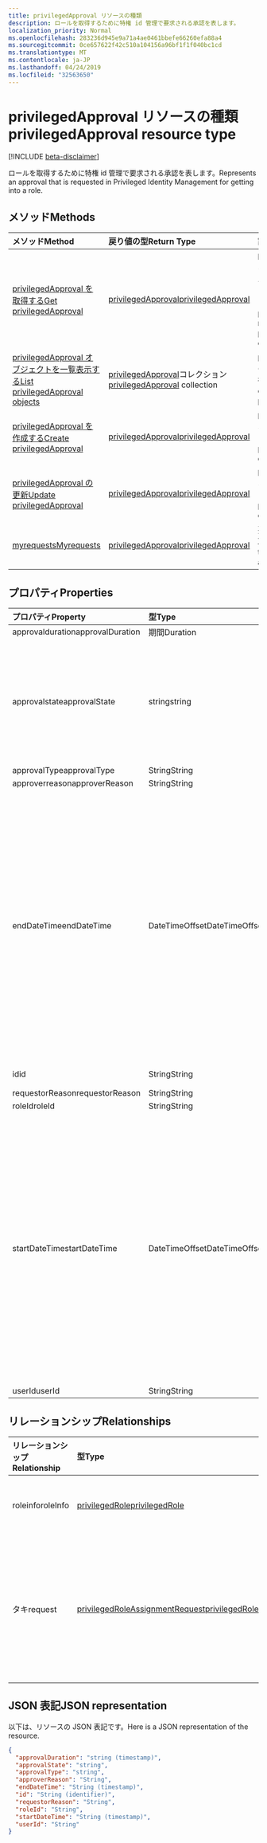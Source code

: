 ```yaml
---
title: privilegedApproval リソースの種類
description: ロールを取得するために特権 id 管理で要求される承認を表します。
localization_priority: Normal
ms.openlocfilehash: 283236d945e9a71a4ae0461bbefe66260efa88a4
ms.sourcegitcommit: 0ce657622f42c510a104156a96bf1f1f040bc1cd
ms.translationtype: MT
ms.contentlocale: ja-JP
ms.lasthandoff: 04/24/2019
ms.locfileid: "32563650"
---
```

# <a name="privilegedapproval-resource-type"></a><span data-ttu-id="59e7e-103">privilegedApproval リソースの種類</span><span class="sxs-lookup"><span data-stu-id="59e7e-103">privilegedApproval resource type</span></span>

[!INCLUDE [beta-disclaimer](../../includes/beta-disclaimer.md)]

<span data-ttu-id="59e7e-104">ロールを取得するために特権 id 管理で要求される承認を表します。</span><span class="sxs-lookup"><span data-stu-id="59e7e-104">Represents an approval that is requested in Privileged Identity Management for getting into a role.</span></span>


## <a name="methods"></a><span data-ttu-id="59e7e-105">メソッド</span><span class="sxs-lookup"><span data-stu-id="59e7e-105">Methods</span></span>

| <span data-ttu-id="59e7e-106">メソッド</span><span class="sxs-lookup"><span data-stu-id="59e7e-106">Method</span></span>           | <span data-ttu-id="59e7e-107">戻り値の型</span><span class="sxs-lookup"><span data-stu-id="59e7e-107">Return Type</span></span>    |<span data-ttu-id="59e7e-108">説明</span><span class="sxs-lookup"><span data-stu-id="59e7e-108">Description</span></span>|
|:---------------|:--------|:----------|
|[<span data-ttu-id="59e7e-109">privilegedApproval を取得する</span><span class="sxs-lookup"><span data-stu-id="59e7e-109">Get privilegedApproval</span></span>](../api/privilegedapproval-get.md) | [<span data-ttu-id="59e7e-110">privilegedApproval</span><span class="sxs-lookup"><span data-stu-id="59e7e-110">privilegedApproval</span></span>](privilegedapproval.md) |<span data-ttu-id="59e7e-111">privilegedApproval オブジェクトのプロパティとリレーションシップを読み取ります。</span><span class="sxs-lookup"><span data-stu-id="59e7e-111">Read properties and relationships of privilegedApproval object.</span></span>|
|[<span data-ttu-id="59e7e-112">privilegedApproval オブジェクトを一覧表示する</span><span class="sxs-lookup"><span data-stu-id="59e7e-112">List privilegedApproval objects</span></span>](../api/privilegedapproval-list.md) | <span data-ttu-id="59e7e-113">[privilegedApproval](privilegedapproval.md)コレクション</span><span class="sxs-lookup"><span data-stu-id="59e7e-113">[privilegedApproval](privilegedapproval.md) collection</span></span>|<span data-ttu-id="59e7e-114">privilegedApproval のコレクションを取得します。</span><span class="sxs-lookup"><span data-stu-id="59e7e-114">Get the collection of privilegedApproval.</span></span>|
|[<span data-ttu-id="59e7e-115">privilegedApproval を作成する</span><span class="sxs-lookup"><span data-stu-id="59e7e-115">Create privilegedApproval</span></span>](../api/privilegedapproval-post-privilegedapproval.md) | [<span data-ttu-id="59e7e-116">privilegedApproval</span><span class="sxs-lookup"><span data-stu-id="59e7e-116">privilegedApproval</span></span>](privilegedapproval.md)    |<span data-ttu-id="59e7e-117">privilegedApproval オブジェクトを作成します。</span><span class="sxs-lookup"><span data-stu-id="59e7e-117">Create privilegedApproval object.</span></span> |
|[<span data-ttu-id="59e7e-118">privilegedApproval の更新</span><span class="sxs-lookup"><span data-stu-id="59e7e-118">Update privilegedApproval</span></span>](../api/privilegedapproval-update.md) | [<span data-ttu-id="59e7e-119">privilegedApproval</span><span class="sxs-lookup"><span data-stu-id="59e7e-119">privilegedApproval</span></span>](privilegedapproval.md) |<span data-ttu-id="59e7e-120">privilegedApproval オブジェクトを更新します。</span><span class="sxs-lookup"><span data-stu-id="59e7e-120">Update privilegedApproval object.</span></span> |
|[<span data-ttu-id="59e7e-121">myrequests</span><span class="sxs-lookup"><span data-stu-id="59e7e-121">Myrequests</span></span>](../api/privilegedapproval-myrequests.md)|[<span data-ttu-id="59e7e-122">privilegedApproval</span><span class="sxs-lookup"><span data-stu-id="59e7e-122">privilegedApproval</span></span>](privilegedapproval.md)|<span data-ttu-id="59e7e-123">要求者の承認要求を取得します。</span><span class="sxs-lookup"><span data-stu-id="59e7e-123">Get the requestor's approval requests.</span></span>|

## <a name="properties"></a><span data-ttu-id="59e7e-124">プロパティ</span><span class="sxs-lookup"><span data-stu-id="59e7e-124">Properties</span></span>
| <span data-ttu-id="59e7e-125">プロパティ</span><span class="sxs-lookup"><span data-stu-id="59e7e-125">Property</span></span>     | <span data-ttu-id="59e7e-126">型</span><span class="sxs-lookup"><span data-stu-id="59e7e-126">Type</span></span>   |<span data-ttu-id="59e7e-127">説明</span><span class="sxs-lookup"><span data-stu-id="59e7e-127">Description</span></span>|
|:---------------|:--------|:----------|
|<span data-ttu-id="59e7e-128">approvalduration</span><span class="sxs-lookup"><span data-stu-id="59e7e-128">approvalDuration</span></span>|<span data-ttu-id="59e7e-129">期間</span><span class="sxs-lookup"><span data-stu-id="59e7e-129">Duration</span></span>||
|<span data-ttu-id="59e7e-130">approvalstate</span><span class="sxs-lookup"><span data-stu-id="59e7e-130">approvalState</span></span>|<span data-ttu-id="59e7e-131">string</span><span class="sxs-lookup"><span data-stu-id="59e7e-131">string</span></span>| <span data-ttu-id="59e7e-132">可能な値は、`pending`、`approved`、`denied`、`aborted`、`canceled` です。</span><span class="sxs-lookup"><span data-stu-id="59e7e-132">Possible values are: `pending`, `approved`, `denied`, `aborted`, `canceled`.</span></span>|
|<span data-ttu-id="59e7e-133">approvalType</span><span class="sxs-lookup"><span data-stu-id="59e7e-133">approvalType</span></span>|<span data-ttu-id="59e7e-134">String</span><span class="sxs-lookup"><span data-stu-id="59e7e-134">String</span></span>||
|<span data-ttu-id="59e7e-135">approverreason</span><span class="sxs-lookup"><span data-stu-id="59e7e-135">approverReason</span></span>|<span data-ttu-id="59e7e-136">String</span><span class="sxs-lookup"><span data-stu-id="59e7e-136">String</span></span>||
|<span data-ttu-id="59e7e-137">endDateTime</span><span class="sxs-lookup"><span data-stu-id="59e7e-137">endDateTime</span></span>|<span data-ttu-id="59e7e-138">DateTimeOffset</span><span class="sxs-lookup"><span data-stu-id="59e7e-138">DateTimeOffset</span></span>|<span data-ttu-id="59e7e-p101">Timestamp 型は、ISO 8601 形式を使用して日付と時刻の情報を表し、必ず UTC 時間です。たとえば、2014 年 1 月 1 日午前 0 時 (UTC) は、次のようになります。`'2014-01-01T00:00:00Z'`</span><span class="sxs-lookup"><span data-stu-id="59e7e-p101">The Timestamp type represents date and time information using ISO 8601 format and is always in UTC time. For example, midnight UTC on Jan 1, 2014 would look like this: `'2014-01-01T00:00:00Z'`</span></span>|
|<span data-ttu-id="59e7e-141">id</span><span class="sxs-lookup"><span data-stu-id="59e7e-141">id</span></span>|<span data-ttu-id="59e7e-142">String</span><span class="sxs-lookup"><span data-stu-id="59e7e-142">String</span></span>| <span data-ttu-id="59e7e-143">読み取り専用。</span><span class="sxs-lookup"><span data-stu-id="59e7e-143">Read-only.</span></span>|
|<span data-ttu-id="59e7e-144">requestorReason</span><span class="sxs-lookup"><span data-stu-id="59e7e-144">requestorReason</span></span>|<span data-ttu-id="59e7e-145">String</span><span class="sxs-lookup"><span data-stu-id="59e7e-145">String</span></span>||
|<span data-ttu-id="59e7e-146">roleId</span><span class="sxs-lookup"><span data-stu-id="59e7e-146">roleId</span></span>|<span data-ttu-id="59e7e-147">String</span><span class="sxs-lookup"><span data-stu-id="59e7e-147">String</span></span>||
|<span data-ttu-id="59e7e-148">startDateTime</span><span class="sxs-lookup"><span data-stu-id="59e7e-148">startDateTime</span></span>|<span data-ttu-id="59e7e-149">DateTimeOffset</span><span class="sxs-lookup"><span data-stu-id="59e7e-149">DateTimeOffset</span></span>|<span data-ttu-id="59e7e-p102">Timestamp 型は、ISO 8601 形式を使用して日付と時刻の情報を表し、必ず UTC 時間です。たとえば、2014 年 1 月 1 日午前 0 時 (UTC) は、次のようになります。`'2014-01-01T00:00:00Z'`</span><span class="sxs-lookup"><span data-stu-id="59e7e-p102">The Timestamp type represents date and time information using ISO 8601 format and is always in UTC time. For example, midnight UTC on Jan 1, 2014 would look like this: `'2014-01-01T00:00:00Z'`</span></span>|
|<span data-ttu-id="59e7e-152">userId</span><span class="sxs-lookup"><span data-stu-id="59e7e-152">userId</span></span>|<span data-ttu-id="59e7e-153">String</span><span class="sxs-lookup"><span data-stu-id="59e7e-153">String</span></span>||

## <a name="relationships"></a><span data-ttu-id="59e7e-154">リレーションシップ</span><span class="sxs-lookup"><span data-stu-id="59e7e-154">Relationships</span></span>
| <span data-ttu-id="59e7e-155">リレーションシップ</span><span class="sxs-lookup"><span data-stu-id="59e7e-155">Relationship</span></span> | <span data-ttu-id="59e7e-156">型</span><span class="sxs-lookup"><span data-stu-id="59e7e-156">Type</span></span>   |<span data-ttu-id="59e7e-157">説明</span><span class="sxs-lookup"><span data-stu-id="59e7e-157">Description</span></span>|
|:---------------|:--------|:----------|
|<span data-ttu-id="59e7e-158">roleinfo</span><span class="sxs-lookup"><span data-stu-id="59e7e-158">roleInfo</span></span>|[<span data-ttu-id="59e7e-159">privilegedRole</span><span class="sxs-lookup"><span data-stu-id="59e7e-159">privilegedRole</span></span>](privilegedrole.md)| <span data-ttu-id="59e7e-160">読み取り専用。</span><span class="sxs-lookup"><span data-stu-id="59e7e-160">Read-only.</span></span> <span data-ttu-id="59e7e-161">Null 許容型。</span><span class="sxs-lookup"><span data-stu-id="59e7e-161">Nullable.</span></span>|
|<span data-ttu-id="59e7e-162">タキ</span><span class="sxs-lookup"><span data-stu-id="59e7e-162">request</span></span>|[<span data-ttu-id="59e7e-163">privilegedRoleAssignmentRequest</span><span class="sxs-lookup"><span data-stu-id="59e7e-163">privilegedRoleAssignmentRequest</span></span>](privilegedroleassignmentrequest.md)| <span data-ttu-id="59e7e-164">読み取り専用。</span><span class="sxs-lookup"><span data-stu-id="59e7e-164">Read-only.</span></span> <span data-ttu-id="59e7e-165">この承認オブジェクトの役割の割り当て要求</span><span class="sxs-lookup"><span data-stu-id="59e7e-165">The role assignment request for this approval object</span></span>|

## <a name="json-representation"></a><span data-ttu-id="59e7e-166">JSON 表記</span><span class="sxs-lookup"><span data-stu-id="59e7e-166">JSON representation</span></span>
<span data-ttu-id="59e7e-167">以下は、リソースの JSON 表記です。</span><span class="sxs-lookup"><span data-stu-id="59e7e-167">Here is a JSON representation of the resource.</span></span>

<!-- {
  "blockType": "resource",
  "optionalProperties": [

  ],
  "@odata.type": "microsoft.graph.privilegedApproval"
}-->

```json
{
  "approvalDuration": "string (timestamp)",
  "approvalState": "string",
  "approvalType": "string",
  "approverReason": "String",
  "endDateTime": "String (timestamp)",
  "id": "String (identifier)",
  "requestorReason": "String",
  "roleId": "String",
  "startDateTime": "String (timestamp)",
  "userId": "String"
}

```

<!-- uuid: 8fcb5dbc-d5aa-4681-8e31-b001d5168d79
2015-10-25 14:57:30 UTC -->
<!--
{
  "type": "#page.annotation",
  "description": "privilegedApproval resource",
  "keywords": "",
  "section": "documentation",
  "tocPath": "",
  "suppressions": [
    "Error: /api-reference/beta/resources/privilegedapproval.md:\r\n      Exception processing links.\r\n    System.ArgumentException: Link Definition was null. Link text: !INCLUDE [beta-disclaimer](../../includes/beta-disclaimer.md)\r\n      at ApiDoctor.Validation.DocFile.get_LinkDestinations()\r\n      at ApiDoctor.Validation.DocSet.ValidateLinks(Boolean includeWarnings, String[] relativePathForFiles, IssueLogger issues, Boolean requireFilenameCaseMatch, Boolean printOrphanedFiles)"
  ]
}
-->
